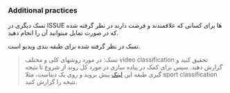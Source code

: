 ### Additional practices

 تسک دیگری در ISSUE ها برای کسانی که علاقمندند و فرضت دارند در نظر گرفته شده که در صورت تمایل میتوانید آن را انجام دهید.

 تسک در نظر گرفته شده برای طبقه بندی ویدیو است. 

> تسک: 	در مورد روشهای کلی و مختلف video classification تحقیق کنید و گزارش دهید. سپس برای  کمک در پیاده سازی 
	در مورد کل روند از شروع تا نتیجه گیری طبقه این [لینک](https://pyimagesearch.com/2019/07/15/video-classification-with-keras-and-deep-learning/) پیش بروید و روی یک دیتاست، مثلا sport classification نتیجه را گزارش کنید.